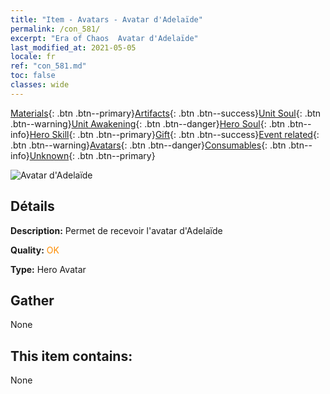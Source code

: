 ```yaml
---
title: "Item - Avatars - Avatar d'Adelaïde"
permalink: /con_581/
excerpt: "Era of Chaos  Avatar d'Adelaïde"
last_modified_at: 2021-05-05
locale: fr
ref: "con_581.md"
toc: false
classes: wide
---
```

 [Materials](/ItemsFR/){: .btn .btn--primary}[Artifacts](/ItemsFR/Artifacts/){: .btn .btn--success}[Unit Soul](/ItemsFR/UnitSoul/){: .btn .btn--warning}[Unit Awakening](/ItemsFR/UnitAwakening/){: .btn .btn--danger}[Hero Soul](/ItemsFR/HeroSoul/){: .btn .btn--info}[Hero Skill](/ItemsFR/HeroSkill/){: .btn .btn--primary}[Gift](/ItemsFR/Gift/){: .btn .btn--success}[Event related](/ItemsFR/Events/){: .btn .btn--warning}[Avatars](/ItemsFR/Avatars/){: .btn .btn--danger}[Consumables](/ItemsFR/Consumables/){: .btn .btn--info}[Unknown](/ItemsFR/Unknown/){: .btn .btn--primary}

 ![Avatar d'Adelaïde](/images/h/h_Adelaide1.jpg)

## Détails
 **Description:** Permet de recevoir l'avatar d'Adelaïde

 **Quality:** <span style="color: #FF8C00">OK</span>

 **Type:** Hero Avatar

## Gather

  None

## This item contains:

  None

